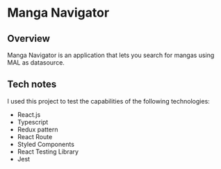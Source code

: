 # Manga Navigator

## Overview

Manga Navigator is an application that lets you search for mangas using MAL as datasource.

## Tech notes

I used this project to test the capabilities of the following technologies:

* React.js
* Typescript
* Redux pattern
* React Route
* Styled Components
* React Testing Library
* Jest